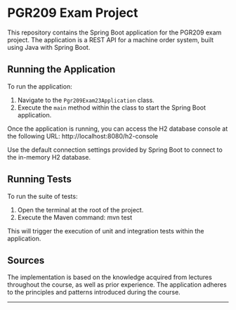 # PGR209 Exam Project

This repository contains the Spring Boot application for the PGR209 exam project. The application is a REST API for a machine order system, built using Java with Spring Boot.

## Running the Application

To run the application:

1. Navigate to the `Pgr209Exam23Application` class.
2. Execute the `main` method within the class to start the Spring Boot application.

Once the application is running, you can access the H2 database console at the following URL:
http://localhost:8080/h2-console

Use the default connection settings provided by Spring Boot to connect to the in-memory H2 database.

## Running Tests

To run the suite of tests:

1. Open the terminal at the root of the project.
2. Execute the Maven command:
mvn test


This will trigger the execution of unit and integration tests within the application.

## Sources

The implementation is based on the knowledge acquired from lectures throughout the course, as well as prior experience. The application adheres to the principles and patterns introduced during the course.

---


